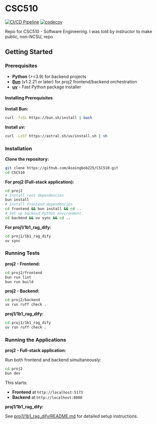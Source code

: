 # CSC510

[![CI/CD Pipeline](https://github.com/Asoingbob225/CSC510/actions/workflows/ci.yml/badge.svg)](https://github.com/Asoingbob225/CSC510/actions/workflows/ci.yml)
[![codecov](https://codecov.io/gh/Asoingbob225/CSC510/branch/main/graph/badge.svg)](https://codecov.io/gh/Asoingbob225/CSC510)

Repo for CSC510 - Software Engineering. I was told by instructor to make public, non-NCSU, repo

## Getting Started

### Prerequisites

- **Python** (>=3.9) for backend projects
- **[Bun](https://bun.sh)** (v1.2.21 or later) for proj2 frontend/backend orchestration
- **[uv](https://github.com/astral-sh/uv)** - Fast Python package installer

#### Installing Prerequisites

**Install Bun:**

```bash
curl -fsSL https://bun.sh/install | bash
```

**Install uv:**

```bash
curl -LsSf https://astral.sh/uv/install.sh | sh
```

### Installation

**Clone the repository:**

```bash
git clone https://github.com/Asoingbob225/CSC510.git
cd CSC510
```

**For proj2 (Full-stack application):**

```bash
cd proj2
# Install root dependencies
bun install
# Install frontend dependencies
cd frontend && bun install && cd ..
# Set up backend Python environment
cd backend && uv sync && cd ..
```

**For proj1/1b1_rag_dify:**

```bash
cd proj1/1b1_rag_dify
uv sync
```

### Running Tests

**proj2 - Frontend:**

```bash
cd proj2/frontend
bun run lint
bun run build
```

**proj2 - Backend:**

```bash
cd proj2/backend
uv run ruff check .
```

**proj1/1b1_rag_dify:**

```bash
cd proj1/1b1_rag_dify
uv run ruff check .
```

### Running the Applications

**proj2 - Full-stack application:**

Run both frontend and backend simultaneously:

```bash
cd proj2
bun dev
```

This starts:
- **Frontend** at `http://localhost:5173`
- **Backend** at `http://localhost:8000`

**proj1/1b1_rag_dify:**

See [proj1/1b1_rag_dify/README.md](proj1/1b1_rag_dify/README.md) for detailed setup instructions.
